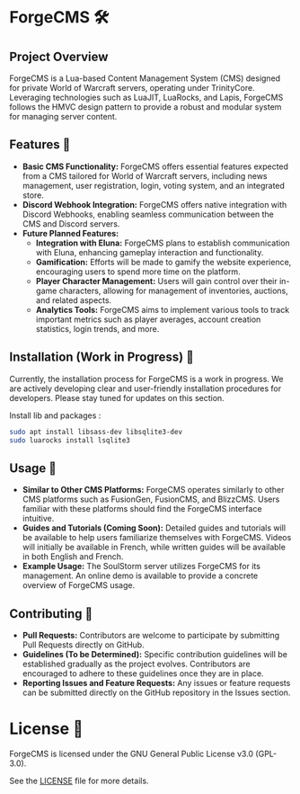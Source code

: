 # ForgeCMS 🛠️
## Project Overview
ForgeCMS is a Lua-based Content Management System (CMS) designed for private World of Warcraft servers, operating under TrinityCore. 
Leveraging technologies such as LuaJIT, LuaRocks, and Lapis, ForgeCMS follows the HMVC design pattern to provide a robust and modular system for managing server content.

## Features 🚀
- **Basic CMS Functionality:** ForgeCMS offers essential features expected from a CMS tailored for World of Warcraft servers, including news management, user registration, login, voting system, and an integrated store.
- **Discord Webhook Integration:** ForgeCMS offers native integration with Discord Webhooks, enabling seamless communication between the CMS and Discord servers.
- **Future Planned Features:**
    - **Integration with Eluna:** ForgeCMS plans to establish communication with Eluna, enhancing gameplay interaction and functionality.
    - **Gamification:** Efforts will be made to gamify the website experience, encouraging users to spend more time on the platform.
    - **Player Character Management:** Users will gain control over their in-game characters, allowing for management of inventories, auctions, and related aspects.
    - **Analytics Tools:** ForgeCMS aims to implement various tools to track important metrics such as player averages, account creation statistics, login trends, and more.

## Installation (Work in Progress) 🚧
Currently, the installation process for ForgeCMS is a work in progress. We are actively developing clear and user-friendly installation procedures for developers. Please stay tuned for updates on this section.

Install lib and packages :
```sh
sudo apt install libsass-dev libsqlite3-dev
sudo luarocks install lsqlite3
```

## Usage 📝
- **Similar to Other CMS Platforms:** ForgeCMS operates similarly to other CMS platforms such as FusionGen, FusionCMS, and BlizzCMS. Users familiar with these platforms should find the ForgeCMS interface intuitive.
- **Guides and Tutorials (Coming Soon):** Detailed guides and tutorials will be available to help users familiarize themselves with ForgeCMS. Videos will initially be available in French, while written guides will be available in both English and French.
- **Example Usage:** The SoulStorm server utilizes ForgeCMS for its management. An online demo is available to provide a concrete overview of ForgeCMS usage.

## Contributing 🤝
- **Pull Requests:** Contributors are welcome to participate by submitting Pull Requests directly on GitHub.
- **Guidelines (To be Determined):** Specific contribution guidelines will be established gradually as the project evolves. Contributors are encouraged to adhere to these guidelines once they are in place.
- **Reporting Issues and Feature Requests:** Any issues or feature requests can be submitted directly on the GitHub repository in the Issues section.

# License 📄
ForgeCMS is licensed under the GNU General Public License v3.0 (GPL-3.0).

See the [LICENSE](https://github.com/ForgeLua/ForgeCMS/blob/main/LICENSE) file for more details.
